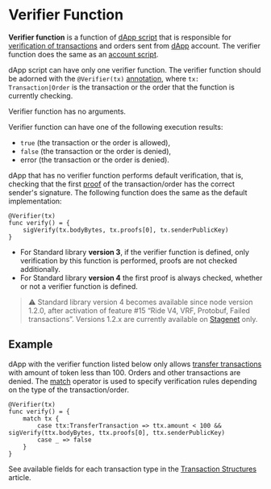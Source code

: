 # Verifier Function

**Verifier function** is a function of [dApp script](/en/ride/script/script-types/dapp-script) that is responsible for [verification of transactions](/en/blockchain/transaction/transaction-validation) and orders sent from [dApp](/en/blockchain/account/dapp) account. The verifier function does the same as an [account script](/en/ride/script/script-types/account-script).

dApp script can have only one verifier function. The verifier function should be adorned with the `@Verifier(tx)` [annotation](/en/ride/functions/annotations), where `tx: Transaction|Order` is the transaction or the order that the function is currently checking.

Verifier function has no arguments.

Verifier function can have one of the following execution results:

- `true` (the transaction or the order is allowed),
- `false` (the transaction or the order is denied),
- error (the transaction or the order is denied).

dApp that has no verifier function performs default verification, that is, checking that the first [proof](/en/blockchain/transaction/transaction-proof) of the transaction/order has the correct sender's signature. The following function does the same as the default implementation:

   ```ride
   @Verifier(tx)
   func verify() = {
       sigVerify(tx.bodyBytes, tx.proofs[0], tx.senderPublicKey)
   }
   ```

* For Standard library **version 3**, if the verifier function is defined, only verification by this function is performed, proofs are not checked additionally.
* For Standard library **version 4** the first proof is always checked, whether or not a verifier function is defined.

> :warning: Standard library version 4 becomes available since node version 1.2.0, after activation of feature #15 “Ride V4, VRF, Protobuf, Failed transactions”. Versions 1.2.x are currently available on [Stagenet](/en/blockchain/blockchain-network/stage-network) only.

## Example

dApp with the verifier function listed below only allows [transfer transactions](/en/blockchain/transaction-type/transfer-transaction) with amount of token less than 100. Orders and other transactions are denied. The [match](/en/ride/operators/match-case) operator is used to specify verification rules depending on the type of the transaction/order.


```ride
@Verifier(tx)
func verify() = {
    match tx {
        case ttx:TransferTransaction => ttx.amount < 100 && sigVerify(ttx.bodyBytes, ttx.proofs[0], ttx.senderPublicKey)
        case _ => false
    }
}
```

See available fields for each transaction type in the [Transaction Structures](/en/ride/structures/transaction-structures/) article.
